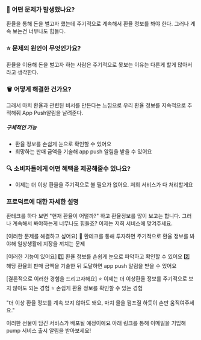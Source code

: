 
### 🎁 어떤 문제가 발생했나요? 
환율을 통해 돈을 벌고자 했는데 주기적으로 계속해서 환율 정보를 봐야 한다. 그러나 계속 보는건 너무나도 힘들다. 

### ⭐️ 문제의 원인이 무엇인가요?
환율을 이용해 돈을 벌고자 하는 사람은 주기적으로 못보는 이유는 다른게 할게 많아서 라고 생각한다.

### 🪣 어떻게 해결한 건가요?
그래서 마치 환율과 관련된 비서를 만든다는 느낌으로 우리 환율 정보를 지속적으로 추적해줘 App Push알림을 날려준다.
##### 구체적인 기능
- 환율 정보를 손쉽게 눈으로 확인할 수 있어요
- 희망하는 판매 금액을 기술해 app push 알림을 받을 수 있어요


### 🔍 소비자들에게 어떤 혜택을 제공해줄수 있나요?
- 이제는 더 이상 환율을 주기적으로 볼 필요가 없어요. 저희 서비스가 다 처리할게요

### 프로덕트에 대한 자세한 설명



환테크를 하다 보면 "현재 환율이 어떨까?" 하고 환율정보를 많이 보고는 합니다.  그러나 계속해서 봐야하는게 너무나도 힘들죠? 이제는 저희 서비스에 맞겨주세요.

[이러한 문제를 해결하고 싶어요]
🤔 환테크를 통해 투자하면 주기적으로 환율 정보를 봐야해 일상생활에 지장을 끼치는 문제

[이러한 기능이 있어요]
1️⃣ 환율 정보를 손쉽게 눈으로 파악하고 확인할 수 있어요
2️⃣ 해당 환율의 판매 금액을 기술한 뒤 도달하면 app push 알림을 받을 수 있어요

[결론적으로 이러한 경험을 드리고자해요]
⭐️ 이제는 더 이상환율 정보를 주기적으로 보지 않아도 되는 경험
⭐️ 손쉽게 환율 정보를 확인할 수 있는 경험 


"더 이상 환율 정보를 계속 보지 않아도 돼요, 마치 물을 펌프질 하듯이 손만 움직여주세요."

이러한 선물이 담긴 서비스가 배포될 예정이에요
아래 링크를 통해 이메일을 기입해 pump 서비스 출시 알림을 받아보세요!